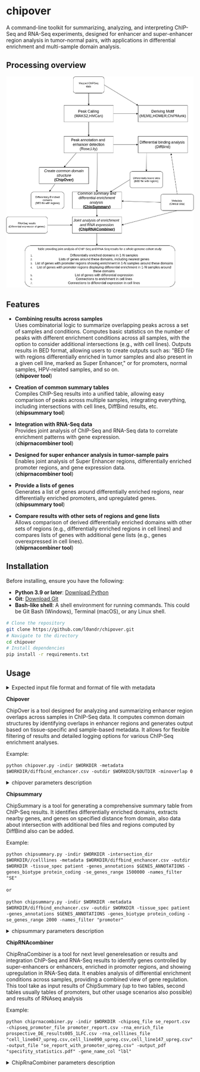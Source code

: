 # chipover
A command-line toolkit for summarizing, analyzing, and interpreting ChIP-Seq and RNA-Seq experiments, designed for enhancer and super-enhancer region analysis in tumor-normal pairs, with applications in differential enrichment and multi-sample domain analysis. 

## Processing overview

<img src="img/analysis_graph.png">

## Features 

- **Combining results across samples**  
  Uses combinatorial logic to summarize overlapping peaks across a set of samples and conditions. Computes basic statistics on the number of peaks with different enrichment conditions across all samples, with the option to consider additional intersections (e.g., with cell lines). Outputs results in BED format, allowing users to create outputs such as: "BED file with regions differentially enriched in tumor samples and also present in a given cell line, marked as Super Enhancer," or for promoters, normal samples, HPV-related samples, and so on.  
  (**chipover tool**)

- **Creation of common summary tables**  
  Compiles ChIP-Seq results into a unified table, allowing easy comparison of peaks across multiple samples, integrating everything, including intersections with cell lines, DiffBind results, etc.  
  (**chipsummary tool**)

- **Integration with RNA-Seq data**  
  Provides joint analysis of ChIP-Seq and RNA-Seq data to correlate enrichment patterns with gene expression.  
  (**chiprnacombiner tool**)

- **Designed for super enhancer analysis in tumor-sample pairs**  
  Enables joint analysis of Super Enhancer regions, differentially enriched promoter regions, and gene expression data.  
  (**chiprnacombiner tool**)

- **Provide a lists of genes**  
  Generates a list of genes around differentially enriched regions, near differentially enriched promoters, and upregulated genes.  
  (**chipsummary tool**)

- **Compare results with other sets of regions and gene lists**  
  Allows comparison of derived differentially enriched domains with other sets of regions (e.g., differentially enriched regions in cell lines) and compares lists of genes with additional gene lists (e.g., genes overexpressed in cell lines).  
  (**chiprnacombiner tool**)
  
## Installation

Before installing, ensure you have the following:

- **Python 3.9 or later**: [Download Python](https://www.python.org/downloads/)
- **Git**: [Download Git](https://git-scm.com/downloads)
- **Bash-like shell**: A shell environment for running commands. This could be Git Bash (Windows), Terminal (macOS), or any Linux shell.

```bash
# Clone the repository
git clone https://github.com/l0andr/chipover.git
# Navigate to the directory
cd chipover
# Install dependencies
pip install -r requirements.txt
```

## Usage


<details>
<summary>Expected input file format and format of file with metadata </summary>

Expected format of input BED files:
| Chromosome | Start      | End        | Type | Score | Strand |
|------------|------------|------------|------|-------|--------|
| chr2       | 70023598   | 70143951   | SE   | 34323 | +      |
| chr10      | 61960248   | 62085351   | promotor| 34284 | +      |
| chr11      | 65403898   | 65455601   | enhancer| 28277 | +      |
| chr22      | 46034448   | 46088542   | other  | 27639 | +      |


Format of file with metadata:
| SampleID      | bamReads               | bamControl             | ControlID      | Peaks                  | Factor | Tissue   | Condition | Treatment | PeakCaller | Replicate |
|---------------|------------------------|------------------------|----------------|------------------------|--------|----------|-----------|-----------|------------|-----------|
| 30709t        | [path_to_file]         | [path_to_file]         | 30709t         | [path_to_file]         | h3k27ac| patient  | tumor     | noHPV     | bed        | 1         |
| 30866n        | [path_to_file]         | [path_to_file]         | 30866n         | [path_to_file]         | h3k27ac| patient  | normal    | HPV       | bed        | 1         |
| 30862n        | [path_to_file]         | [path_to_file]         | 30862n         | [path_to_file]         | h3k27ac| patient  | normal    | HPV       | bed        | 1         |
| hok16b        | [path_to_file]         | [path_to_file]         | hok16b         | [path_to_file]         | h3k27ac| cellline | normal    | HPV       | bed        | 1         |
| 30866t        | [path_to_file]         | [path_to_file]         | 30866t         | [path_to_file]         | h3k27ac| patient  | tumor     | HPV       | bed        | 1         |

Mandatory columns is SampleID,Peaks with paths to inpu BED files,Tissue,Condition. All other keep for compatability with DiffBind format
</details>

**Chipover**

ChipOver is a tool designed for analyzing and summarizing enhancer region overlaps across samples in ChIP-Seq data. It computes common domain structures by identifying overlaps in enhancer regions and generates output based on tissue-specific and sample-based metadata. It allows for flexible filtering of results and detailed logging options for various ChIP-Seq enrichment analyses.

Example:<br>
```
python chipover.py -indir $WORKDIR -metadata $WORKDIR/diffbind_enchancer.csv -outdir $WORKDIR/$OUTDIR -minoverlap 0
```

<details>
  <summary>chipover parameters description </summary>
  
- **`-indir`** (required):  
  Directory containing input BED files.

- **`-outdir`** (required):  
  Directory for saving output BED files.

- **`-minoverlap`** (optional, default = 0):  
  Minimum number of intersections for a domain to be considered.

- **`-filter_regions`** (optional):  
  BED file used for filtering results by specified regions.

- **`-tissue_spec`** (optional):  
  Specifies a tissue type for analysis; only data from this tissue will be used.

- **`-label`** (optional):  
  Additional label to append to output filenames.

- **`-metadata`** (optional):  
  CSV file containing sample metadata (required columns: `SampleID`, `Tissue`, `Condition`) - in general format of metadata file the same as used by DiffBind.

- **`-verbose`** (optional, default = 1):  
  Sets log level (0 = error, 1 = info, 2 = debug).
  
</details>

**Chipsummary**

ChipSummary is a tool for generating a comprehensive summary table from ChIP-Seq results. It identifies differentially enriched domains, extracts nearby genes, and genes on specified distance from domain,
also data about intersection with additional bed files and regions computed by DiffBind also can be added. 

Example:<br>
```
python chipsummary.py -indir $WORKDIR -intersection_dir $WORKDIR//celllines -metadata $WORKDIR/diffbind_enchancer.csv -outdir $WORKDIR -tissue_spec patient -genes_annotations $GENES_ANNOTATIONS -genes_biotype protein_coding -se_genes_range 1500000 -names_filter "SE"

or

python chipsummary.py -indir $WORKDIR -metadata $WORKDIR/diffbind_enchancer.csv -outdir $WORKDIR -tissue_spec patient -genes_annotations $GENES_ANNOTATIONS -genes_biotype protein_coding -se_genes_range 2000 -names_filter "promoter"

```

<details>
  <summary>chipsummary parameters description </summary>
  
- **`-indir`** (required):  
  Directory containing input BED files.

- **`-file_mask`** (optional, default = `'*.bed'`):  
  File pattern for input files.

- **`-out_perfix`** (optional):  
  Prefix for output filenames. The output format is `[out_perfix]_[type_of_regions]_report.csv`.

- **`-intersection_dir`** (optional):  
  Directory containing BED files for intersection, to be included in the summary.

- **`-names_filter`** (optional):  
  Comma-separated list of region names to include in the analysis. Default is all regions. 

- **`-outdir`** (required):  
  Directory for saving output files.

- **`-filter_regions`** (optional):  
  BED file for filtering results by specified regions.

- **`-tissue_spec`** (optional):  
  Restrict analysis to data from a specific tissue type.

- **`-genes_annotations`** (optional, default = `Homo_sapiens.GRCh38.110.genes.gtf`):  
  Path to a GTF file with gene annotations.

- **`-se_genes_range`** (optional, default = 0):  
  Size of the region around enhancers to extract nearby gene names.

- **`-genes_biotype`** (optional):  
  Biotype of genes to consider (e.g., `protein_coding`). Default includes all genes.

- **`-diffbind_regions`** (optional):  
  Path to a BED file containing DiffBind domains for analysis.

- **`-metadata`** (required):  
  Path to a CSV file in DiffBind metadata format with sample features.

- **`-cov_threshold`** (optional, default = 0.0):  
  Minimum coverage ratio at a peak for differential marking between samples. If specified, requires a "Coverage" column in the metadata.

- **`-verbose`** (optional, default = 1):  
  Log level: `0` for errors, `1` for info, `2` for debug.

  

</details>

**ChipRNAcombiner**

ChipRnaCombiner is a tool for next level generelesation or results and integration ChIP-Seq and RNA-Seq results to identify genes controlled by super-enhancers or enhancers, enriched in promoter regions, and showing upregulation in RNA-Seq data. 
It enables analysis of differential enrichment conditions across samples, providing a combined view of gene regulation. This tool take as input results of ChipSummary (up to two tables, second tables usually tables of promoters, but other usage scenarios also possible) and results of RNAseq analysis  

Example:<br>
```
python chiprnacombiner.py -indir $WORKDIR -chipseq_file se_report.csv -chipseq_promoter_file promoter_report.csv -rna_enrich_file prospective_DE_results005_1LFC.csv -rna_celllines_file "cell_line047_upreg.csv,cell_line090_upreg.csv,cell_line147_upreg.csv" -output_file "se_report_with_promoter_upreg.csv" -output_pdf "specifity_statistics.pdf" -gene_name_col "lbl"
```

<details>
  <summary>ChipRnaCombiner parameters description </summary>
  
- **`-indir`** (required):  
  Directory containing input files.

- **`-chipseq_file`** (required):  
  File with super-enhancer information.

- **`-chipseq_promoter_file`** (optional, default = ""):  
  File with promoter information.

- **`-chipseq_promoter_condition`** (optional, default = "tumor"):  
  Condition for differential enrichment analysis.

- **`-chipseq_promoter_condition_min_samples`** (optional, default = 1):  
  Minimum number of samples that must meet the specified condition.

- **`-chipseq_promoter_condition_max_samples`** (optional, default = 5):  
  Maximum number of samples that must meet the specified condition.

- **`-rna_enrich_file`** (optional, default = ""):  
  File containing RNA-Seq results.

- **`-rna_celllines_file`** (optional, default = ""):  
  File containing RNA-Seq results for cell lines.

- **`-lfc_thresh`** (optional, default = 1.0):  
  Threshold for the absolute value of log fold change to determine significant genes.

- **`-pvalue_thresh`** (optional, default = 0.05):  
  Threshold for p-value to determine significant genes.

- **`-gene_name_col`** (required):  
  Column name in the RNA-Seq file containing gene names.

- **`-output_file`** (required):  
  Output file path for the results.

- **`-output_pdf`** (optional, default = ""):  
  Output PDF file path for optional visualizations.

</details>
